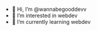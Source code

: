 - 👋 Hi, I’m @wannabegooddevv
- 👀 I’m interested in webdev
- 🌱 I’m currently learning webdev


<!---
wannabegooddevv/wannabegooddevv is a ✨ special ✨ repository because its `README.md` (this file) appears on your GitHub profile.
You can click the Preview link to take a look at your changes.
--->
